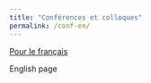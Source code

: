 ```yaml
---
title: "Conférences et colloques" 
permalink: /conf-en/
---
```


[Pour le français](https://fabienbaeriswyl.fr/test.github.io/conf/)

English page
